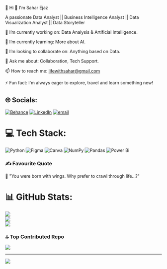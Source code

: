 💫 Hi 👋 I'm Sahar Ejaz


A passionate Data Analyst || Business Intelligence Analyst || Data Visualization Analyst || Data Storyteller

🔭 I’m currently working on: Data Analysis & Artificial Intelligence.

🌱 I’m currently learning: More about AI.

👯 I’m looking to collaborate on: Anything based on Data. 

💬 Ask me about: Collaboration, Tech Support.

📫 How to reach me: lifewithsahar@gmail.com 

⚡ Fun fact: I'm always eager to explore, travel and learn something new!

## 🌐 Socials:
[![Behance](https://img.shields.io/badge/Behance-1769ff?logo=behance&logoColor=white)](https://behance.net/SaharEjaz) [![LinkedIn](https://img.shields.io/badge/LinkedIn-%230077B5.svg?logo=linkedin&logoColor=white)](https://linkedin.com/in/iamsaharejaz) [![email](https://img.shields.io/badge/Email-D14836?logo=gmail&logoColor=white)](mailto:lifewithsahar@gmail.com) 

# 💻 Tech Stack:
![Python](https://img.shields.io/badge/python-3670A0?style=for-the-badge&logo=python&logoColor=ffdd54) ![Figma](https://img.shields.io/badge/figma-%23F24E1E.svg?style=for-the-badge&logo=figma&logoColor=white) ![Canva](https://img.shields.io/badge/Canva-%2300C4CC.svg?style=for-the-badge&logo=Canva&logoColor=white) ![NumPy](https://img.shields.io/badge/numpy-%23013243.svg?style=for-the-badge&logo=numpy&logoColor=white) ![Pandas](https://img.shields.io/badge/pandas-%23150458.svg?style=for-the-badge&logo=pandas&logoColor=white) ![Power Bi](https://img.shields.io/badge/power_bi-F2C811?style=for-the-badge&logo=powerbi&logoColor=black)


### ✍️ Favourite Quote
🌿 "You were born with wings. Why prefer to crawl through life...?"


# 📊 GitHub Stats:
![](https://github-readme-stats.vercel.app/api?username=Saharejazkhan&theme=ambient_gradient&hide_border=false&include_all_commits=true&count_private=false)<br/>
![](https://nirzak-streak-stats.vercel.app/?user=Saharejazkhan&theme=ambient_gradient&hide_border=false)<br/>
![](https://github-readme-stats.vercel.app/api/top-langs/?username=Saharejazkhan&theme=ambient_gradient&hide_border=false&include_all_commits=true&count_private=false&layout=compact)


### 🔝 Top Contributed Repo
![](https://github-contributor-stats.vercel.app/api?username=Saharejazkhan&limit=5&theme=dark&combine_all_yearly_contributions=true)

---
[![](https://visitcount.itsvg.in/api?id=Saharejazkhan&icon=0&color=0)](https://visitcount.itsvg.in)

<!-- Proudly created with GPRM ( https://gprm.itsvg.in ) -->
